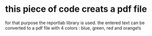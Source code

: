 # this piece of code creats a pdf file
 for that purpose the reportlab library is used.
 the entered text can be converted to a pdf file with 4 colors : blue, green, red and orange!s
